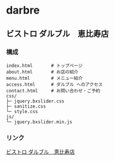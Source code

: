 # darbre
## ビストロ ダルブル　恵比寿店

### 構成
```
index.html       # トップページ
about.html       # お店の紹介
menu.html        # メニュー紹介
access.html      # ダルブル へのアクセス
contact.html     # お問い合わせ・ご予約
css/
├─ jquery.bxslider.css
├─ sanitize.css
└─ style.css
js/
└─ jquery.bxslider.min.js
```

### リンク
[ビストロ ダルブル　恵比寿店](http://zd2b11.sim.zdrv.com/darbre/)
